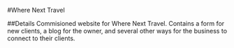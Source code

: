 #Where Next Travel

##Details
Commisioned website for Where Next Travel. Contains a form for new clients, a blog for the owner, and several other ways for the business to connect to their clients.
